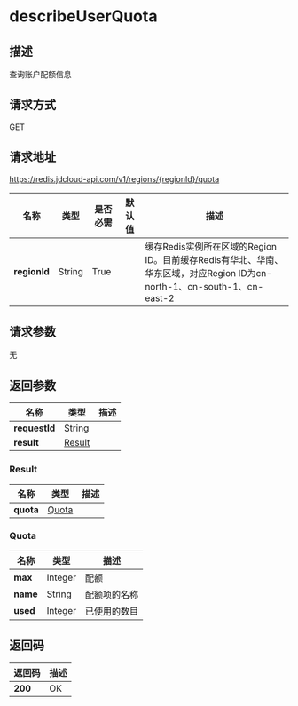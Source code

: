 # describeUserQuota


## 描述
查询账户配额信息

## 请求方式
GET

## 请求地址
https://redis.jdcloud-api.com/v1/regions/{regionId}/quota

|名称|类型|是否必需|默认值|描述|
|---|---|---|---|---|
|**regionId**|String|True||缓存Redis实例所在区域的Region ID。目前缓存Redis有华北、华南、华东区域，对应Region ID为cn-north-1、cn-south-1、cn-east-2|

## 请求参数
无


## 返回参数
|名称|类型|描述|
|---|---|---|
|**requestId**|String||
|**result**|[Result](##Result)||


### <a name="Result">Result</a>
|名称|类型|描述|
|---|---|---|
|**quota**|[Quota](##Quota)||
### <a name="Quota">Quota</a>
|名称|类型|描述|
|---|---|---|
|**max**|Integer|配额|
|**name**|String|配额项的名称|
|**used**|Integer|已使用的数目|

## 返回码
|返回码|描述|
|---|---|
|**200**|OK|
